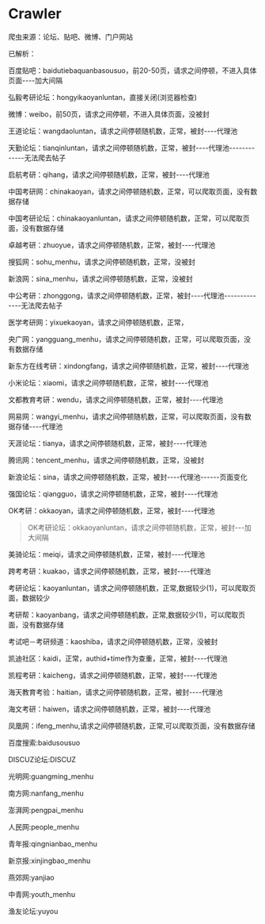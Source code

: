 # Crawler
爬虫来源：论坛、贴吧、微博、门户网站

已解析：

百度贴吧：baidutiebaquanbasousuo，前20-50页，请求之间停顿，不进入具体页面----加大间隔

弘毅考研论坛：hongyikaoyanluntan，直接关闭(浏览器检查)

微博：weibo，前50页，请求之间停顿，不进入具体页面，没被封

王道论坛：wangdaoluntan，请求之间停顿随机数，正常，被封----代理池

天勤论坛：tianqinluntan，请求之间停顿随机数，正常，被封----代理池-------------无法爬去帖子

启航考研：qihang，请求之间停顿随机数，正常，被封----代理池

中国考研网：chinakaoyan，请求之间停顿随机数，正常，可以爬取页面，没有数据存储

中国考研论坛：chinakaoyanluntan，请求之间停顿随机数，正常，可以爬取页面，没有数据存储

卓越考研：zhuoyue，请求之间停顿随机数，正常，被封----代理池

搜狐网：sohu_menhu，请求之间停顿随机数，正常，没被封

新浪网：sina_menhu，请求之间停顿随机数，正常，没被封

中公考研：zhonggong，请求之间停顿随机数，正常，被封----代理池--------------无法爬去帖子

医学考研网：yixuekaoyan，请求之间停顿随机数，正常，

央广网：yangguang_menhu，请求之间停顿随机数，正常，可以爬取页面，没有数据存储

新东方在线考研：xindongfang，请求之间停顿随机数，正常，被封----代理池

小米论坛：xiaomi，请求之间停顿随机数，正常，被封----代理池

文都教育考研：wendu，请求之间停顿随机数，正常，被封----代理池

网易网：wangyi_menhu，请求之间停顿随机数，正常，可以爬取页面，没有数据存储----代理池

天涯论坛：tianya，请求之间停顿随机数，正常，被封----代理池

腾讯网：tencent_menhu，请求之间停顿随机数，正常，没被封

新浪论坛：sina，请求之间停顿随机数，正常，被封----代理池------页面变化

强国论坛：qiangguo，请求之间停顿随机数，正常，被封----代理池

OK考研：okkaoyan，请求之间停顿随机数，正常，被封----代理池
>OK考研论坛：okkaoyanluntan，请求之间停顿随机数，正常，被封---加大间隔

美骑论坛：meiqi，请求之间停顿随机数，正常，被封----代理池

跨考考研：kuakao，请求之间停顿随机数，正常，被封----代理池

考研论坛：kaoyanluntan，请求之间停顿随机数，正常,数据较少(1)，可以爬取页面，数据较少

考研帮：kaoyanbang，请求之间停顿随机数，正常,数据较少(1)，可以爬取页面，没有数据存储

考试吧－考研频道：kaoshiba，请求之间停顿随机数，正常，没被封

凯迪社区：kaidi，正常，authid+time作为查重，正常，被封----代理池

凯程考研：kaicheng，请求之间停顿随机数，正常，被封----代理池

海天教育考验：haitian，请求之间停顿随机数，正常，被封----代理池

海文考研：haiwen，请求之间停顿随机数，正常，被封----代理池

凤凰网：ifeng_menhu,请求之间停顿随机数，正常,可以爬取页面，没有数据存储

百度搜索:baidusousuo

DISCUZ论坛:DISCUZ

光明网:guangming_menhu

南方网:nanfang_menhu

澎湃网:pengpai_menhu

人民网:people_menhu

青年报:qingnianbao_menhu

新京报:xinjingbao_menhu

燕郊网:yanjiao

中青网:youth_menhu

渔友论坛:yuyou


